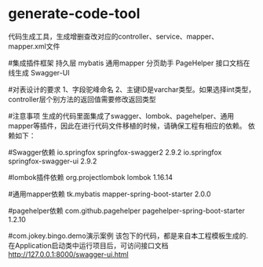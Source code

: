 # generate-code-tool
代码生成工具，生成增删查改对应的controller、service、mapper、mapper.xml文件

#集成插件框架
持久层 mybatis
通用mapper
分页助手 PageHelper
接口文档在线生成 Swagger-UI

#对表设计的要求
1、字段驼峰命名
2、主键ID是varchar类型。如果选择int类型，controller层个别方法的返回值需要修改返回类型

#注意事项
生成的代码里面集成了swagger、lombok、pagehelper、通用mapper等插件，因此在进行代码文件移植的时候，请确保工程有相应的依赖。
依赖如下：

#Swagger依赖
<dependency>
    <groupId>io.springfox</groupId>
    <artifactId>springfox-swagger2</artifactId>
    <version>2.9.2</version>
</dependency>
<dependency>
    <groupId>io.springfox</groupId>
    <artifactId>springfox-swagger-ui</artifactId>
    <version>2.9.2</version>
</dependency>

#lombok插件依赖
<dependency>
    <groupId>org.projectlombok</groupId>
    <artifactId>lombok</artifactId>
    <version>1.16.14</version>
</dependency>

#通用mapper依赖
<dependency>
    <groupId>tk.mybatis</groupId>
    <artifactId>mapper-spring-boot-starter</artifactId>
    <version>2.0.0</version>
</dependency>

#pagehelper依赖
<dependency>
    <groupId>com.github.pagehelper</groupId>
    <artifactId>pagehelper-spring-boot-starter</artifactId>
    <version>1.2.10</version>
</dependency>


#com.jokey.bingo.demo演示案例
该包下的代码，都是来自本工程模板生成的.
在Application启动类中运行项目后，可访问接口文档 http://127.0.0.1:8000/swagger-ui.html
